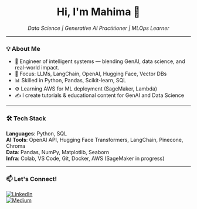 <h1 align="center">Hi, I'm Mahima 👋</h1>
<p align="center">
  <i>Data Science | Generative AI Practitioner | MLOps Learner</i>
</p>

---

### 💡 About Me
- 🔬 Engineer of intelligent systems — blending GenAI, data science, and real-world impact.
- 🧠 Focus: LLMs, LangChain, OpenAI, Hugging Face, Vector DBs
- 📊 Skilled in Python, Pandas, Scikit-learn, SQL
- ⚙️ Learning AWS for ML deployment (SageMaker, Lambda)
- ✍️ I create tutorials & educational content for GenAI and Data Science

---

### 🛠️ Tech Stack
**Languages**: Python, SQL  
**AI Tools**: OpenAI API, Hugging Face Transformers, LangChain, Pinecone, Chroma  
**Data**: Pandas, NumPy, Matplotlib, Seaborn  
**Infra**: Colab, VS Code, Git, Docker, AWS (SageMaker in progress)

---

### 📫 Let's Connect!
[![LinkedIn](https://img.shields.io/badge/LinkedIn-blue?style=flat&logo=linkedin)](https://linkedin.com/in/mahima-shetty)  
[![Medium](https://img.shields.io/badge/Medium-black?style=flat&logo=medium)](https://medium.com/@mahimashetty369)
